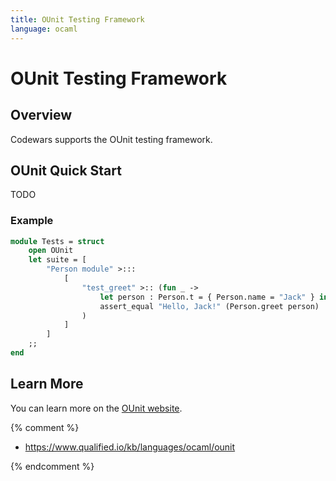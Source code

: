 ```yaml
---
title: OUnit Testing Framework
language: ocaml
---
```


# OUnit Testing Framework

## Overview

Codewars supports the OUnit testing framework.

## OUnit Quick Start

TODO

### Example

```ocaml
module Tests = struct
    open OUnit
    let suite = [
        "Person module" >:::
            [
                "test_greet" >:: (fun _ ->
                    let person : Person.t = { Person.name = "Jack" } in
                    assert_equal "Hello, Jack!" (Person.greet person)
                )
            ]
        ]
    ;;
end
```

## Learn More

You can learn more on the [OUnit website](http://ounit.forge.ocamlcore.org/api-ounit/index.html).

{% comment %}

- <https://www.qualified.io/kb/languages/ocaml/ounit>

{% endcomment %}
